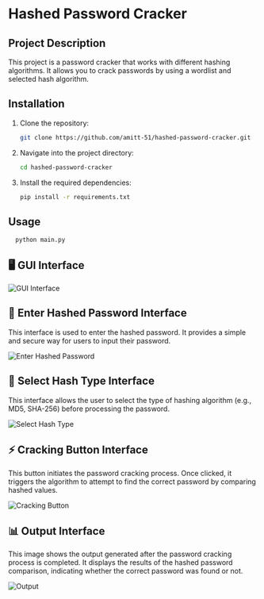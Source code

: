 # Hashed Password Cracker

## Project Description
This project is a password cracker that works with different hashing algorithms. It allows you to crack passwords by using a wordlist and selected hash algorithm.

## Installation

1. Clone the repository:
   ```bash
   git clone https://github.com/amitt-51/hashed-password-cracker.git
2. Navigate into the project directory:
   ```bash
   cd hashed-password-cracker
3. Install the required dependencies:
   ```bash
   pip install -r requirements.txt
   
## Usage 
      python main.py

## 🖥️ GUI Interface
![GUI Interface](GUI_Page.png)

## 🔐 Enter Hashed Password Interface

This interface is used to enter the hashed password. It provides a simple and secure way for users to input their password.

![Enter Hashed Password](Enter_Hashed_Password.png)

## 🧮 Select Hash Type Interface

This interface allows the user to select the type of hashing algorithm (e.g., MD5, SHA-256) before processing the password.

![Select Hash Type](select_hash_type.png)
## ⚡ Cracking Button Interface

This button initiates the password cracking process. Once clicked, it triggers the algorithm to attempt to find the correct password by comparing hashed values.

![Cracking Button](Cracking_Button.png)
## 📊 Output Interface

This image shows the output generated after the password cracking process is completed. It displays the results of the hashed password comparison, indicating whether the correct password was found or not.

![Output](output.png)







